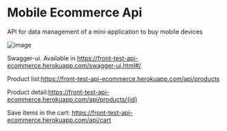 # Mobile Ecommerce Api
API for data management of a mini-application to buy mobile devices

![image](https://i.pinimg.com/originals/27/d6/e0/27d6e0f022298f6766d5cf2871327d1e.gif) 


Swagger-ui. Available in https://front-test-api-ecommerce.herokuapp.com/swagger-ui.html#/

Product list:https://front-test-api-ecommerce.herokuapp.com/api/products

Product detail:https://front-test-api-ecommerce.herokuapp.com/api/products/{id}

Save items in the cart: https://front-test-api-ecommerce.herokuapp.com/api/cart
